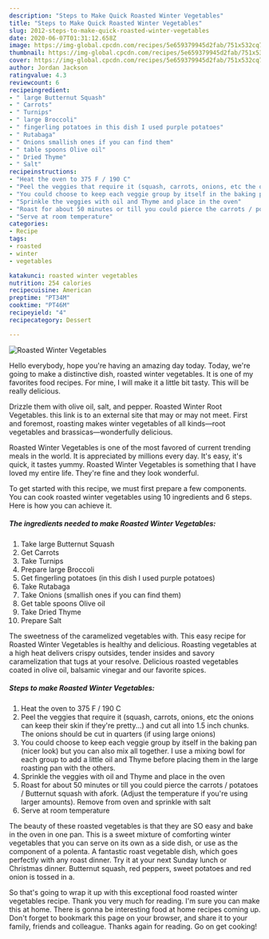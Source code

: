 ```yaml
---
description: "Steps to Make Quick Roasted Winter Vegetables"
title: "Steps to Make Quick Roasted Winter Vegetables"
slug: 2012-steps-to-make-quick-roasted-winter-vegetables
date: 2020-06-07T01:31:12.658Z
image: https://img-global.cpcdn.com/recipes/5e659379945d2fab/751x532cq70/roasted-winter-vegetables-recipe-main-photo.jpg
thumbnail: https://img-global.cpcdn.com/recipes/5e659379945d2fab/751x532cq70/roasted-winter-vegetables-recipe-main-photo.jpg
cover: https://img-global.cpcdn.com/recipes/5e659379945d2fab/751x532cq70/roasted-winter-vegetables-recipe-main-photo.jpg
author: Jordan Jackson
ratingvalue: 4.3
reviewcount: 6
recipeingredient:
- " large Butternut Squash"
- " Carrots"
- " Turnips"
- " large Broccoli"
- " fingerling potatoes in this dish I used purple potatoes"
- " Rutabaga"
- " Onions smallish ones if you can find them"
- " table spoons Olive oil"
- " Dried Thyme"
- " Salt"
recipeinstructions:
- "Heat the oven to 375 F / 190 C"
- "Peel the veggies that require it (squash, carrots, onions, etc the onions can keep their skin if they&#39;re pretty...) and cut all into 1.5 inch chunks. The onions should be cut in quarters (if using large onions)"
- "You could choose to keep each veggie group by itself in the baking pan (nicer look) but you can also mix all together. I use a mixing bowl for each group to add a little oil and Thyme before placing them in the large roasting pan with the others."
- "Sprinkle the veggies with oil and Thyme and place in the oven"
- "Roast for about 50 minutes or till you could pierce the carrots / potatoes / Butternut squash with afork. (Adjust the temperature if you&#39;re using larger amounts). Remove from oven and sprinkle with salt"
- "Serve at room temperature"
categories:
- Recipe
tags:
- roasted
- winter
- vegetables

katakunci: roasted winter vegetables 
nutrition: 254 calories
recipecuisine: American
preptime: "PT34M"
cooktime: "PT46M"
recipeyield: "4"
recipecategory: Dessert

---
```



![Roasted Winter Vegetables](https://img-global.cpcdn.com/recipes/5e659379945d2fab/751x532cq70/roasted-winter-vegetables-recipe-main-photo.jpg)

Hello everybody, hope you're having an amazing day today. Today, we're going to make a distinctive dish, roasted winter vegetables. It is one of my favorites food recipes. For mine, I will make it a little bit tasty. This will be really delicious.

Drizzle them with olive oil, salt, and pepper. Roasted Winter Root Vegetables. this link is to an external site that may or may not meet. First and foremost, roasting makes winter vegetables of all kinds—root vegetables and brassicas—wonderfully delicious.

Roasted Winter Vegetables is one of the most favored of current trending meals in the world. It is appreciated by millions every day. It's easy, it's quick, it tastes yummy. Roasted Winter Vegetables is something that I have loved my entire life. They're fine and they look wonderful.


To get started with this recipe, we must first prepare a few components. You can cook roasted winter vegetables using 10 ingredients and 6 steps. Here is how you can achieve it.

<!--inarticleads1-->

##### The ingredients needed to make Roasted Winter Vegetables:

1. Take  large Butternut Squash
1. Get  Carrots
1. Take  Turnips
1. Prepare  large Broccoli
1. Get  fingerling potatoes (in this dish I used purple potatoes)
1. Take  Rutabaga
1. Take  Onions (smallish ones if you can find them)
1. Get  table spoons Olive oil
1. Take  Dried Thyme
1. Prepare  Salt


The sweetness of the caramelized vegetables with. This easy recipe for Roasted Winter Vegetables is healthy and delicious. Roasting vegetables at a high heat delivers crispy outsides, tender insides and savory caramelization that tugs at your resolve. Delicious roasted vegetables coated in olive oil, balsamic vinegar and our favorite spices. 

<!--inarticleads2-->

##### Steps to make Roasted Winter Vegetables:

1. Heat the oven to 375 F / 190 C
1. Peel the veggies that require it (squash, carrots, onions, etc the onions can keep their skin if they&#39;re pretty...) and cut all into 1.5 inch chunks. The onions should be cut in quarters (if using large onions)
1. You could choose to keep each veggie group by itself in the baking pan (nicer look) but you can also mix all together. I use a mixing bowl for each group to add a little oil and Thyme before placing them in the large roasting pan with the others.
1. Sprinkle the veggies with oil and Thyme and place in the oven
1. Roast for about 50 minutes or till you could pierce the carrots / potatoes / Butternut squash with afork. (Adjust the temperature if you&#39;re using larger amounts). Remove from oven and sprinkle with salt
1. Serve at room temperature


The beauty of these roasted vegetables is that they are SO easy and bake in the oven in one pan. This is a sweet mixture of comforting winter vegetables that you can serve on its own as a side dish, or use as the component of a polenta. A fantastic roast vegetable dish, which goes perfectly with any roast dinner. Try it at your next Sunday lunch or Christmas dinner. Butternut squash, red peppers, sweet potatoes and red onion is tossed in a. 

So that's going to wrap it up with this exceptional food roasted winter vegetables recipe. Thank you very much for reading. I'm sure you can make this at home. There is gonna be interesting food at home recipes coming up. Don't forget to bookmark this page on your browser, and share it to your family, friends and colleague. Thanks again for reading. Go on get cooking!
